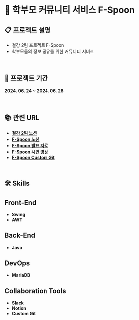 # 🏫 학부모 커뮤니티 서비스 F-Spoon

## 📋 프로젝트 설명

- 철강 2팀 프로젝트 F-Spoon
- 학부모들의 정보 공유를 위한 커뮤니티 서비스
<br>

## 📅 프로젝트 기간
<b>
2024. 06. 24 ~ 2024. 06. 28
<br><br><br>

## 📚 관련 URL

- [철강 2팀 노션](https://spring-periodical-246.notion.site/2-d0fd365a39af4b85be1852d8b2370e95?pvs=4)
- [F-Spoon 노션](https://spring-periodical-246.notion.site/F-da3ee011b9484747b96eac53da02b1b9?pvs=4)
- [F-Spoon 발표 자료](https://www.miricanvas.com/v/13e8ra0)
- [F-Spoon 시연 영상](https://www.youtube.com/watch?v=lNObQKcFICE)
- [F-Spoon Custom Git](https://spring-periodical-246.notion.site/b7f6622996e84c798832355f9a136922?v=f98d53a836e3488c961de52e258f1402&pvs=4)
<br>

## 🛠️ Skills

## Front-End

- Swing
- AWT

## Back-End

- Java

## DevOps

- MariaDB

## Collaboration Tools

- Slack
- Notion
- Custom Git
